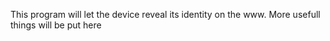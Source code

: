 This program will let the device reveal its identity on the www.
More usefull things will be put here
